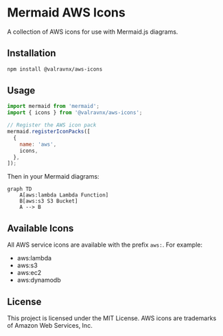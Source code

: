 # Mermaid AWS Icons

A collection of AWS icons for use with Mermaid.js diagrams.

## Installation

```bash
npm install @valravnx/aws-icons
```

## Usage

```javascript
import mermaid from 'mermaid';
import { icons } from '@valravnx/aws-icons';

// Register the AWS icon pack
mermaid.registerIconPacks([
  {
    name: 'aws',
    icons,
  },
]);
```

Then in your Mermaid diagrams:

```mermaid
graph TD
    A[aws:lambda Lambda Function]
    B[aws:s3 S3 Bucket]
    A --> B
```

## Available Icons

All AWS service icons are available with the prefix `aws:`. For example:
- aws:lambda
- aws:s3
- aws:ec2
- aws:dynamodb

## License

This project is licensed under the MIT License. AWS icons are trademarks of Amazon Web Services, Inc.
